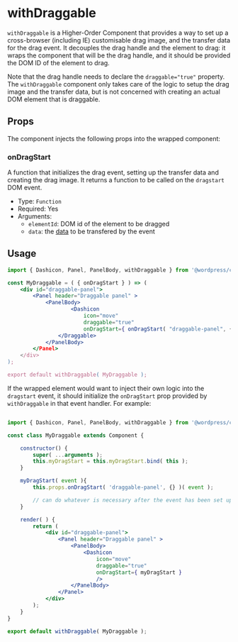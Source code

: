 # withDraggable

`withDraggable` is a Higher-Order Component that provides a way to set up a cross-browser (including IE) customisable drag image, and the transfer data for the drag event. It decouples the drag handle and the element to drag: it wraps the component that will be the drag handle, and it should be provided the DOM ID of the element to drag.

Note that the drag handle needs to declare the `draggable="true"` property. The `withDraggable` component only takes care of the logic to setup the drag image and the transfer data, but is not concerned with creating an actual DOM element that is draggable.

## Props

The component injects the following props into the wrapped component:

### onDragStart

A function that initializes the drag event, setting up the transfer data and creating the drag image. It returns a function to be called on the `dragstart` DOM event.

- Type: `Function`
- Required: Yes
- Arguments:
	- `elementId`: DOM id of the element to be dragged
	- `data`: the [data](https://developer.mozilla.org/en-US/docs/Web/API/DragEvent/dataTransfer) to be transfered by the event

## Usage

```jsx
import { Dashicon, Panel, PanelBody, withDraggable } from '@wordpress/components';

const MyDraggable = ( { onDragStart } ) => (
	<div id="draggable-panel">
		<Panel header="Draggable panel" >
			<PanelBody>
					<Dashicon
						icon="move"
						draggable="true"
						onDragStart={ onDragStart( "draggable-panel", {} ) } />
				</Draggable>
			</PanelBody>
		</Panel>
	</div>
);

export default withDraggable( MyDraggable );
```

If the wrapped element would want to inject their own logic into the `dragstart` event, it should initialize the `onDragStart` prop provided by `withDraggable` in that event handler. For example:

```jsx

import { Dashicon, Panel, PanelBody, withDraggable } from '@wordpress/components';

const class MyDraggable extends Component {

	constructor() {
		super( ...arguments );
		this.myDragStart = this.myDragStart.bind( this );
	}

	myDragStart( event ){
		this.props.onDragStart( 'draggable-panel', {} )( event );

		// can do whatever is necessary after the event has been set up
	}

	render( ) {
		return (
			<div id="draggable-panel">
				<Panel header="Draggable panel" >
					<PanelBody>
						<Dashicon
							icon="move"
							draggable="true"
							onDragStart={ myDragStart }
							/>
					</PanelBody>
				</Panel>
			</div>
		);
	}
}

export default withDraggable( MyDraggable );
```